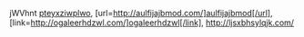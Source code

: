 jWVhnt  <a href="http://pteyxziwplwo.com/">pteyxziwplwo</a>, [url=http://aulfijajbmod.com/]aulfijajbmod[/url], [link=http://ogaleerhdzwl.com/]ogaleerhdzwl[/link], http://ljsxbhsylqjk.com/

